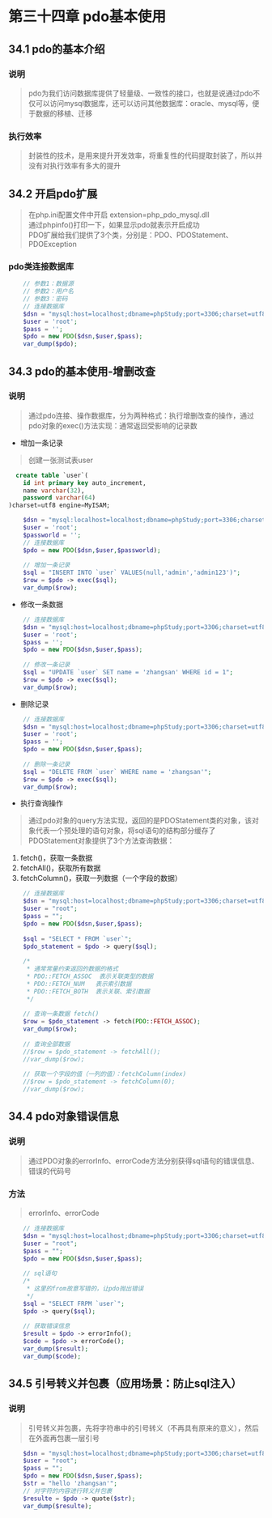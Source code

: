 # 第三十四章 pdo基本使用
## 34.1 pdo的基本介绍
### 说明
> pdo为我们访问数据库提供了轻量级、一致性的接口，也就是说通过pdo不仅可以访问mysql数据库，还可以访问其他数据库：oracle、mysql等，便于数据的移植、迁移
### 执行效率
> 封装性的技术，是用来提升开发效率，将重复性的代码提取封装了，所以并没有对执行效率有多大的提升
## 34.2 开启pdo扩展
> 在php.ini配置文件中开启 extension=php_pdo_mysql.dll  
> 通过phpinfo()打印一下，如果显示pdo就表示开启成功  
> PDO扩展给我们提供了3个类，分别是：PDO、PDOStatement、PDOException
### pdo类连接数据库
```php
    // 参数1：数据源
    // 参数2：用户名
    // 参数3：密码
    // 连接数据库
    $dsn = "mysql:host=localhost;dbname=phpStudy;port=3306;charset=utf8";
    $user = 'root';
    $pass = '';
    $pdo = new PDO($dsn,$user,$pass);    
    var_dump($pdo);
```
## 34.3 pdo的基本使用-增删改查
### 说明
> 通过pdo连接、操作数据库，分为两种格式：执行增删改查的操作，通过pdo对象的exec()方法实现：通常返回受影响的记录数
+ 增加一条记录
> 创建一张测试表user
```sql
  create table `user`(
	id int primary key auto_increment,
	name varchar(32),
	password varchar(64)
)charset=utf8 engine=MyISAM;
```
```php
    $dsn = "mysql:localhost=localhost;dbname=phpStudy;port=3306;charset=utf8";
    $user = 'root';
    $passworld = '';
    // 连接数据库
    $pdo = new PDO($dsn,$user,$passworld);
    
    // 增加一条记录
    $sql = "INSERT INTO `user` VALUES(null,'admin','admin123')";
    $row = $pdo -> exec($sql);
    var_dump($row);
```
+ 修改一条数据
```php
    // 连接数据库
    $dsn = "mysql:host=localhost;dbname=phpStudy;port=3306;charset=utf8";
    $user = 'root';
    $pass = '';
    $pdo = new PDO($dsn,$user,$pass);
    
    // 修改一条记录
    $sql = "UPDATE `user` SET name = 'zhangsan' WHERE id = 1";
    $row = $pdo -> exec($sql);
    var_dump($row);
```
+ 删除记录
```php
    // 连接数据库
    $dsn = "mysql:host=localhost;dbname=phpStudy;port=3306;charset=utf8";
    $user = 'root';
    $pass = '';
    $pdo = new PDO($dsn,$user,$pass);
    
    // 删除一条记录
    $sql = "DELETE FROM `user` WHERE name = 'zhangsan'";
    $row = $pdo -> exec($sql);
    var_dump($row);
```
+ 执行查询操作
> 通过pdo对象的query方法实现，返回的是PDOStatement类的对象，该对象代表一个预处理的语句对象，将sql语句的结构部分缓存了  
> PDOStatement对象提供了3个方法查询数据：
1. fetch()，获取一条数据
2. fetchAll()，获取所有数据
3. fetchColumn()，获取一列数据（一个字段的数据）
```PHP
    // 连接数据库
    $dsn = "mysql:host=localhost;dbname=phpStudy;port=3306;charset=utf8";
    $user = "root";
    $pass = "";
    $pdo = new PDO($dsn,$user,$pass);
    
    $sql = "SELECT * FROM `user`";
    $pdo_statement = $pdo -> query($sql);
    
    /*
     * 通常常量约束返回的数据的格式
     * PDO::FETCH_ASSOC  表示关联类型的数据
     * PDO::FETCH_NUM   表示索引数据
     * PDO::FETCH_BOTH  表示关联、索引数据
     */
    
    // 查询一条数据 fetch()    
    $row = $pdo_statement -> fetch(PDO::FETCH_ASSOC);    
    var_dump($row);
    
    // 查询全部数据
    //$row = $pdo_statement -> fetchAll();
    //var_dump($row);
    
    // 获取一个字段的值（一列的值）：fetchColumn(index)
    //$row = $pdo_statement -> fetchColumn(0);
    //var_dump($row);
```
## 34.4 pdo对象错误信息
### 说明
> 通过PDO对象的errorInfo、errorCode方法分别获得sql语句的错误信息、错误的代码号
### 方法
> errorInfo、errorCode
```php
    // 连接数据库
    $dsn = "mysql:host=localhost;dbname=phpStudy;port=3306;charset=utf8";
    $user = "root";
    $pass = "";
    $pdo = new PDO($dsn,$user,$pass);
    
    // sql语句
    /*
     * 这里的from故意写错的，让pdo抛出错误
     */
    $sql = "SELECT FRPM `user`";
    $pdo -> query($sql);
    
    // 获取错误信息
    $result = $pdo -> errorInfo();
    $code = $pdo -> errorCode();
    var_dump($result);
    var_dump($code);
```
## 34.5 引号转义并包裹（应用场景：防止sql注入）
### 说明
> 引号转义并包裹，先将字符串中的引号转义（不再具有原来的意义），然后在外面再包裹一层引号
```php
    $dsn = "mysql:host=localhost;dbname=phpStudy;port=3306;charset=utf8";
    $user = "root";
    $pass = "";    
    $pdo = new PDO($dsn,$user,$pass);    
    $str = "hello 'zhangsan'";
    // 对字符的内容进行转义并包裹
    $resulte = $pdo -> quote($str);    
    var_dump($resulte);
```
